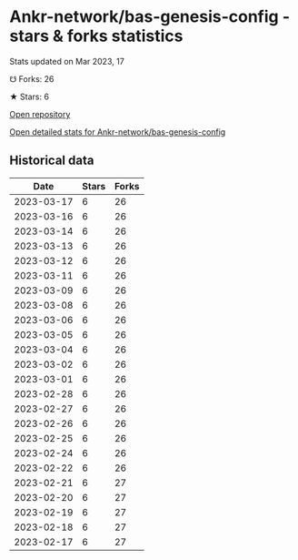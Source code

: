 # Ankr-network/bas-genesis-config - stars & forks statistics

Stats updated on Mar 2023, 17

☋ Forks: 26

★ Stars: 6

[Open repository](https://github.com/Ankr-network/bas-genesis-config)

[Open detailed stats for Ankr-network/bas-genesis-config](https://reviewgithub.com/rep/Ankr-network/bas-genesis-config)

## Historical data
| Date | Stars | Forks |
|------|-------|-------|
| 2023-03-17 | 6 | 26 | 
| 2023-03-16 | 6 | 26 | 
| 2023-03-14 | 6 | 26 | 
| 2023-03-13 | 6 | 26 | 
| 2023-03-12 | 6 | 26 | 
| 2023-03-11 | 6 | 26 | 
| 2023-03-09 | 6 | 26 | 
| 2023-03-08 | 6 | 26 | 
| 2023-03-06 | 6 | 26 | 
| 2023-03-05 | 6 | 26 | 
| 2023-03-04 | 6 | 26 | 
| 2023-03-02 | 6 | 26 | 
| 2023-03-01 | 6 | 26 | 
| 2023-02-28 | 6 | 26 | 
| 2023-02-27 | 6 | 26 | 
| 2023-02-26 | 6 | 26 | 
| 2023-02-25 | 6 | 26 | 
| 2023-02-24 | 6 | 26 | 
| 2023-02-22 | 6 | 26 | 
| 2023-02-21 | 6 | 27 | 
| 2023-02-20 | 6 | 27 | 
| 2023-02-19 | 6 | 27 | 
| 2023-02-18 | 6 | 27 | 
| 2023-02-17 | 6 | 27 | 

